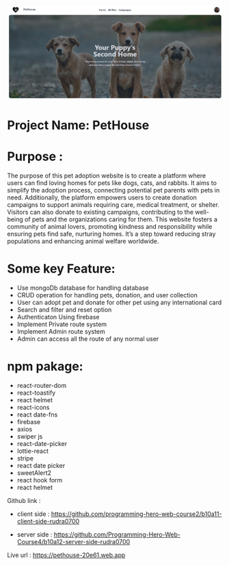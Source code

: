 ![image alt](https://github.com/rudra0700/pet-adoption-client/blob/d7fe0b64c5636f995083a41d62e162ff7301fe15/pethouseFront.PNG)
# Project Name: PetHouse

# Purpose :
The purpose of this pet adoption website is to create a platform where users can find loving homes for pets like dogs, cats, and rabbits. It aims to simplify the adoption process, connecting potential pet parents with pets in need. Additionally, the platform empowers users to create donation campaigns to support animals requiring care, medical treatment, or shelter. Visitors can also donate to existing campaigns, contributing to the well-being of pets and the organizations caring for them. This website fosters a community of animal lovers, promoting kindness and responsibility while ensuring pets find safe, nurturing homes. It’s a step toward reducing stray populations and enhancing animal welfare worldwide.

# Some key Feature: 
- Use mongoDb database for handling  database
- CRUD operation for handling pets, donation, and user  collection
- User can adopt pet and donate for other pet using any international card
- Search and filter and reset option
- Authenticaton Using firebase
- Implement Private route system
- Implement Admin route system
- Admin can access all the route of any normal user

# npm  pakage: 
- react-router-dom
- react-toastify
- react helmet
- react-icons
- react date-fns
- firebase
- axios
- swiper js
- react-date-picker
- lottie-react
- stripe 
- react date picker
- sweetAlert2
- react hook form
- react helmet

Github link :

- client side :  https://github.com/programming-hero-web-course2/b10a11-client-side-rudra0700

- server side : https://github.com/Programming-Hero-Web-Course4/b10a12-server-side-rudra0700

Live url : https://pethouse-20e61.web.app
